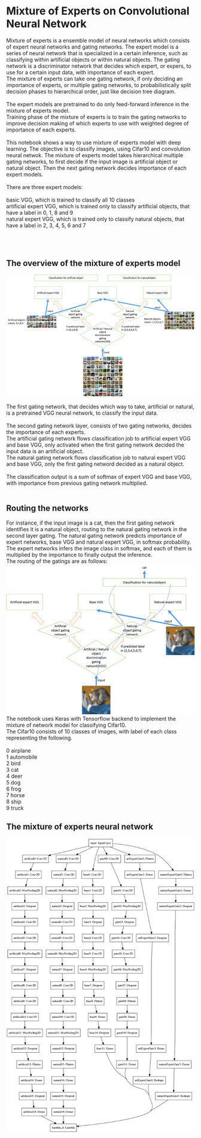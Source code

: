 # Mixture of Experts on Convolutional Neural Network
Mixture of experts is a ensemble model of neural networks which consists of expert neural networks and gating networks. The expert model is a series of neural network that is specialized in a certain inference, such as classifying within artificial objects or within natural objects. The gating network is a discriminator network that decides which expert, or expers, to use for a certain input data, with importance of each expert.
<br>
The mixture of experts can take one gating network, if only deciding an importance of experts, or multiple gating networks, to probabilistically split decision phases to hierarchical order, just like decision tree diagram.
<br><br>
The expert models are pretrained to do only feed-forward inference in the mixture of experts model.
<br>
Training phase of the mixture of experts is to train the gating networks to improve decision making of which experts to use with weighted degree of importance of each experts.
<br><br>
This notebook shows a way to use mixture of experts model with deep learning. The objective is to classify images, using Cifar10 and convolution neural netwok. The mixture of experts model takes hierarchical multiple gating networks, to first decide if the input image is artificial object or natural object. Then the next gating network decides importance of each expert models. 
<br><br>
There are three expert models:<br><br>
basic VGG, which is trained to classify all 10 classes <br>
artificial expert VGG, which is trained only to classify artificial objects, that have a label in 0, 1, 8 and 9 <br>
natural expert VGG, which is trained only to classify natural objects, that have a label in 2, 3, 4, 5, 6 and 7 <br>
<br>
<br>
<br>
## The overview of the mixture of experts model
![0.png](./0.png)
<br>

The first gating network, that decides which way to take, artificial or natural, is a pretrained VGG neural network, to classify the input data.
<br><br>
The second gating network layer, consists of two gating networks, decides the importance of each experts. <br>
The artificial gating network flows classification job to artificial expert VGG and base VGG, only activated when the first gating network decided the input data is an artificial object. 
<br>
The natural gating network flows classification job to natural expert VGG and base VGG, only the first gating netword decided as a natural object.
<br><br>
The classification output is a sum of softmax of expert VGG and base VGG, with importance from previous gating network multiplied.
<br><br>
## Routing the networks
For instance, if the input image is a cat, then the first gating network identifies it is a natural object, routing to the natural gating network in the second layer gating. The natural gating network predicts importance of expert networks, base VGG and natural expert VGG, in softmax probability. The expert networks infers the image class in softmax, and each of them is multiplied by the importance to finally output the inference.
<br>
The routing of the gatings are as follows:
<br>
![5.png](./5.png)
<br>
The notebook uses Keras with Tensorflow backend to implement the mixture of network model for classifying Cifar10.
<br>
The Cifar10 consists of 10 classes of images, with label of each class representing the following.
<br><br>
0 airplane <br>
1 automobile <br>
2 bird <br>
3 cat <br>
4 deer <br>
5 dog <br>
6 frog <br>
7 horse <br>
8 ship <br>
9 truck <br>

## The mixture of experts neural network
![model.png](./model.png)


